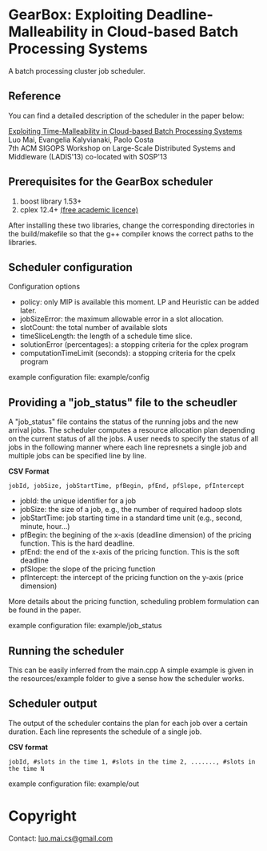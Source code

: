 # GearBox: Exploiting Deadline-Malleability in Cloud-based Batch Processing Systems

A batch processing cluster job scheduler. 

## Reference
You can find a detailed description of the scheduler in the paper below:

[Exploiting Time-Malleability in Cloud-based Batch Processing Systems](http://www.doc.ic.ac.uk/~lm111/articles/mai13exploiting.pdf)  
 Luo Mai, Evangelia Kalyvianaki, Paolo Costa  
 7th ACM SIGOPS Workshop on Large-Scale Distributed Systems and Middleware (LADIS'13) co-located with SOSP'13

## Prerequisites for the GearBox scheduler
1. boost library 1.53+
2. cplex 12.4+ [(free academic licence)](https://www.ibm.com/developerworks/community/blogs/jfp/entry/cplex_studio_in_ibm_academic_initiative?lang=en)

After installing these two libraries, change the corresponding directories in the build/makefile so that the g++ compiler knows the correct paths to the libraries.

## Scheduler configuration

Configuration options

* policy: only MIP is available this moment. LP and Heuristic can be added later.
* jobSizeError: the maximum allowable error in a slot allocation.
* slotCount: the total number of available slots
* timeSliceLength: the length of a schedule time slice.
* solutionError (percentages): a stopping criteria for the cplex program
* computationTimeLimit (seconds): a stopping criteria for the cpelx program

example configuration file: example/config

## Providing a "job_status" file to the scheudler
A "job_status" file contains the status of the running jobs and the new arrival jobs. 
The scheduler computes a resource allocation plan depending on the current status of all the jobs.
A user needs to specify the status of all jobs in the following manner where each line represnets a single job and multiple jobs can be specified line by line.

**CSV Format**

	jobId, jobSize, jobStartTime, pfBegin, pfEnd, pfSlope, pfIntercept

* jobId: the unique identifier for a job
* jobSize: the size of a job, e.g., the number of required hadoop slots
* jobStartTime: job starting time in a standard time unit (e.g., second, minute, hour...)
* pfBegin: the begining of the x-axis (deadline dimension) of the pricing function. This is the hard deadline.
* pfEnd: the end of the x-axis of the pricing function. This is the soft deadline
* pfSlope: the slope of the pricing function
* pfIntercept: the intercept of the pricing function on the y-axis (price dimension)

More details about the pricing function, scheduling problem formulation can be found in the paper.

example configuration file: example/job_status

## Running the scheduler

This can be easily inferred from the main.cpp
A simple example is given in the resources/example folder to give a sense how the scheduler works.

## Scheduler output

The output of the scheduler contains the plan for each job over a certain duration. 
Each line represents the schedule of a single job.

**CSV format**

	jobId, #slots in the time 1, #slots in the time 2, ......., #slots in the time N

example configuration file: example/out

# Copyright
Contact: luo.mai.cs@gmail.com
